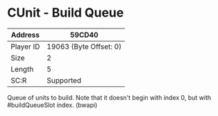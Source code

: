 #  CUnit - Build Queue
Address   | 59CD40
----------|-------------
Player ID | 19063 (Byte Offset: 0)
Size 	  | 2
Length 	  | 5
SC:R      | Supported

Queue of units to build. Note that it doesn't begin with index 0, but with #buildQueueSlot index. (bwapi)
